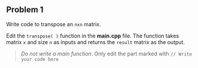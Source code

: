 ## Problem 1
Write code to transpose an `nxn` matrix.

Edit the `transpose( )` function in the **main.cpp** file.
The function takes matrix `x` and size `n` as inputs and returns the `result` matrix as the output.

>*Do not write a main function*.
Only edit the part marked with `// Write your code here`